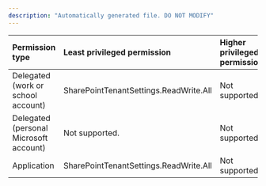 ```yaml
---
description: "Automatically generated file. DO NOT MODIFY"
---
```


|Permission type|Least privileged permission|Higher privileged permissions|
|:---|:---|:---|
|Delegated (work or school account)|SharePointTenantSettings.ReadWrite.All|Not supported.|
|Delegated (personal Microsoft account)|Not supported.|Not supported.|
|Application|SharePointTenantSettings.ReadWrite.All|Not supported.|


